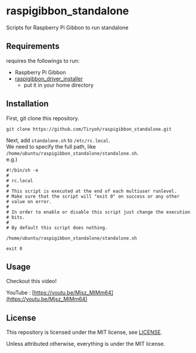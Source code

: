 # raspigibbon_standaloneScripts for Raspberry Pi Gibbon to run standalone## Requirementsrequires the followings to run:* Raspberry Pi Gibbon* [raspigibbon_driver_installer](https://github.com/raspigibbon_driver_installer)  * put it in your home directory## InstallationFirst, git clone this repository.```git clone https://github.com/Tiryoh/raspigibbon_standalone.git```Next, add `standalone.sh` to `/etc/rc.local`.  We need to specify the full path, like `/home/ubuntu/raspigibbon_standalone/standalone.sh`.  e.g.)```#!/bin/sh -e## rc.local## This script is executed at the end of each multiuser runlevel.# Make sure that the script will "exit 0" on success or any other# value on error.## In order to enable or disable this script just change the execution# bits.## By default this script does nothing./home/ubuntu/raspigibbon_standalone/standalone.shexit 0```## UsageCheckout this video!YouTube : [https://youtu.be/Mjsz_MIMm64](https://youtu.be/Mjsz_MIMm64)## LicenseThis repository is licensed under the MIT license, see [LICENSE](./LICENSE).Unless attributed otherwise, everything is under the MIT license.